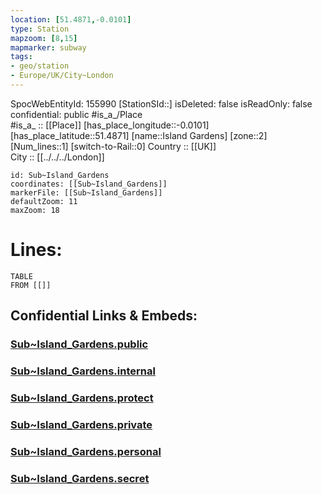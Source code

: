 ```yaml
---
location: [51.4871,-0.0101] 
type: Station 
mapzoom: [8,15] 
mapmarker: subway 
tags:
- geo/station
- Europe/UK/City~London
---
```

SpocWebEntityId: 155990
[StationSId::] 
isDeleted: false
isReadOnly: false
confidential: public
#is_a_/Place  
#is_a_ :: [[Place]] 
[has_place_longitude::-0.0101] 
[has_place_latitude::51.4871] 
[name::Island Gardens] 
[zone::2] 
[Num_lines::1] 
[switch-to-Rail::0] 
Country :: [[UK]]  
City :: [[../../../London]]  


```leaflet
id: Sub~Island_Gardens
coordinates: [[Sub~Island_Gardens]] 
markerFile: [[Sub~Island_Gardens]] 
defaultZoom: 11 
maxZoom: 18
```


# Lines: 
```dataview
TABLE 
FROM [[]] 
```


## Confidential Links & Embeds: 

### [Sub~Island_Gardens.public](/_public/\Earth\Continent\Europe\Europe~North\UK\England\Regions~England\London,Greater\cities~GreaterLondon\Underground\StationSub~Island_Gardens.public.md) 

### [Sub~Island_Gardens.internal](/_internal/\Earth\Continent\Europe\Europe~North\UK\England\Regions~England\London,Greater\cities~GreaterLondon\Underground\StationSub~Island_Gardens.internal.md) 

### [Sub~Island_Gardens.protect](/_protect/\Earth\Continent\Europe\Europe~North\UK\England\Regions~England\London,Greater\cities~GreaterLondon\Underground\StationSub~Island_Gardens.protect.md) 

### [Sub~Island_Gardens.private](/_private/\Earth\Continent\Europe\Europe~North\UK\England\Regions~England\London,Greater\cities~GreaterLondon\Underground\StationSub~Island_Gardens.private.md) 

### [Sub~Island_Gardens.personal](/_personal/\Earth\Continent\Europe\Europe~North\UK\England\Regions~England\London,Greater\cities~GreaterLondon\Underground\StationSub~Island_Gardens.personal.md) 

### [Sub~Island_Gardens.secret](/_secret/\Earth\Continent\Europe\Europe~North\UK\England\Regions~England\London,Greater\cities~GreaterLondon\Underground\StationSub~Island_Gardens.secret.md)


